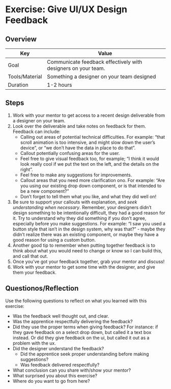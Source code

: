 # Exercise: Give UI/UX Design Feedback

## Overview

| Key | Value |
| --- | --- |
| Goal | Communicate feedback effectively with designers on your team. |
| Tools/Material | Something a designer on your team designed |
| Duration | 1-2 hours |


## Steps

1. Work with your mentor to get access to a recent design deliverable from a designer on your team. 
2. Look over the deliverable and take notes on feedback for them. Feedback can include: 
    - Calling out areas of potential technical difficulties. For example: “that scroll animation is too intensive, and might slow down the user’s device”, or “we don’t have the data in place to do that”.
    - Callout potentially confusing areas for the user. 
    - Feel free to give visual feedback too, for example; “I think it would look really cool if we put the text on the left, and the details on the right”. 
    - Feel free to make any suggestions for improvements. 
    - Callout areas that you need more clarification ono. For example: “Are you using our existing drop down component, or is that intended to be a new component?”
    - Don’t forget to tell them what you like, and what they did well on!
3. Be sure to support your callouts with explanation, and *seek understanding when necessary*. Remember, your designers didn’t design something to be intentionally difficult, they had a good reason for it. Try to understand why they did something if you don’t agree, especially before you make suggestions. For example: “I saw you used a button style that isn’t in the design system, why was that?” - maybe they didn’t realize there was an existing component, or maybe they have a good reason for using a custom button. 
4. Another good tip to remember when putting together feedback is to think about what you would need to change or know so I can build this, and call that out. 
5. Once you’ve got your feedback together, grab your mentor and discuss! 
6. Work with your mentor to get some time with the designer, and give them your feedback.

## Questionos/Reflection

Use the following questions to reflect on what you learned with this exercise:

- Was the feedback well thought out, and clear.
- Was the apprentice respectfully delivering the feedback?
- Did they use the proper terms when giving feedback? For instance: if they gave feedback on a select drop down, but called it a text box instead. Or did they give feedback on the ui, but called it out as a problem with the ux.
- Did the designer understand the feedback?
    - Did the apprentice seek proper understanding before making suggestions?
    - Was feedback delivered respectfully?
- What conclusion can you share with/show your mentor?
- What surprised you about this exercise?
- Where do you want to go from here?


